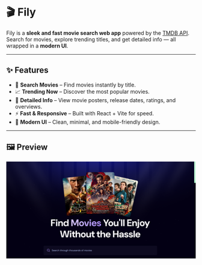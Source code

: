 # 🎬 Fily

Fily is a **sleek and fast movie search web app** powered by the [TMDB API](https://www.themoviedb.org/documentation/api).  
Search for movies, explore trending titles, and get detailed info — all wrapped in a **modern UI**.

---

## ✨ Features
- 🔎 **Search Movies** – Find movies instantly by title.  
- 📈 **Trending Now** – Discover the most popular movies.  
- 🎥 **Detailed Info** – View movie posters, release dates, ratings, and overviews.  
- ⚡ **Fast & Responsive** – Built with React + Vite for speed.  
- 🎨 **Modern UI** – Clean, minimal, and mobile-friendly design.  

---

## 🖼️ Preview
![Fily Screenshot](/src/assets/fily.png)

